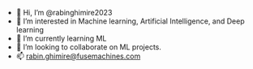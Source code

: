 - 👋 Hi, I’m @rabinghimire2023
- 👀 I’m interested in Machine learning, Artificial Intelligence, and Deep learning
- 🌱 I’m currently learning ML
- 💞️ I’m looking to collaborate on ML projects.
- 📫 rabin.ghimire@fusemachines.com

<!---
rabinghimire2023/rabinghimire2023 is a ✨ special ✨ repository because its `README.md` (this file) appears on your GitHub profile.
You can click the Preview link to take a look at your changes.
--->
